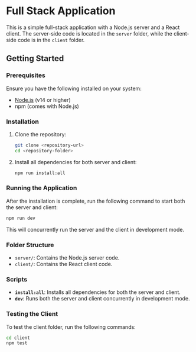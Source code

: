 # Full Stack Application

This is a simple full-stack application with a Node.js server and a React client. The server-side code is located in the `server` folder, while the client-side code is in the `client` folder.

## Getting Started

### Prerequisites

Ensure you have the following installed on your system:

- [Node.js](https://nodejs.org/) (v14 or higher)
- npm (comes with Node.js)

### Installation

1. Clone the repository:
   ```bash
   git clone <repository-url>
   cd <repository-folder>
   ```

2. Install all dependencies for both server and client:
   ```bash
   npm run install:all
   ```

### Running the Application

After the installation is complete, run the following command to start both the server and client:

```bash
npm run dev
```

This will concurrently run the server and the client in development mode.

### Folder Structure

- `server/`: Contains the Node.js server code.
- `client/`: Contains the React client code.

### Scripts

- **`install:all`**: Installs all dependencies for both the server and client.
- **`dev`**: Runs both the server and client concurrently in development mode.

### Testing the Client

To test the client folder, run the following commands:

```bash
cd client
npm test
```